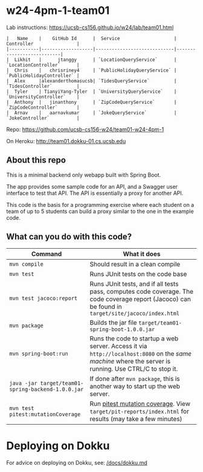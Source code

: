 # w24-4pm-1-team01

Lab instructions: <https://ucsb-cs156.github.io/w24/lab/team01.html>


```
|   Name    |    GitHub Id      |  Service                    | Controller                |
|-----------|-------------------|-----------------------------|---------------------------|
|  Likhit   |      jtanggy      | `LocationQueryService`      | `LocationController`      |
|  Chris    |   chrisriney4     | `PublicHolidayQueryService` | `PublicHolidayController` |
|  Alex     |alexanderthomasucsb| `TidesQueryService`         | `TidesController`         |
|  Tyler    | TianyiYang-Tyler  | `UniversityQueryService`    | `UniversityController`    |
|  Anthony  |   jinanthony      | `ZipCodeQueryService`       | `ZipCodeController`       |
|  Arnav    |   aarnavkumar     | `JokeQueryService`          | `JokeController`          |
```

Repo: https://github.com/ucsb-cs156-w24/team01-w24-4pm-1

On Heroku: http://team01.dokku-01.cs.ucsb.edu

## About this repo

This is a minimal backend only webapp built with Spring Boot.

The app provides some sample code for an API, and a Swagger user interface
to test that API.  The API is essentially a proxy for another API.

This code is the basis for a programming exercise where each student on a
team of up to 5 students can build a proxy similar to the one in the example code.

## What can you do with this code?

| Command | What it does   |
|----------|---------------------------------------|
| `mvn compile` | Should result in a clean compile |
| `mvn test` | Runs JUnit tests on the code base |
| `mvn test jacoco:report` | Runs JUnit tests, and if all tests pass, computes code coverage.  The code coverage report (Jacoco) can be found in `target/site/jacoco/index.html` |
| `mvn package` | Builds the jar file `target/team01-spring-boot-1.0.0.jar` |
| `mvn spring-boot:run` | Runs the code to startup a web server.  Access it via `http://localhost:8080` on the *same machine* where the server is running.  Use CTRL/C to stop it. |
| `java -jar target/team01-spring-backend-1.0.0.jar` | If done after `mvn package`, this is another way to start up the web server.|
| `mvn test pitest:mutationCoverage` | Run [pitest mutation coverage](https://pitest.org).  View `target/pit-reports/index.html` for results (may take a few minutes)|

# Deploying on Dokku

For advice on deploying on Dokku, see: [/docs/dokku.md](/docs/dokku.md)

